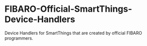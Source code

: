 # FIBARO-Official-SmartThings-Device-Handlers
Device Handlers for SmartThings that are created by official FIBARO programmers.

